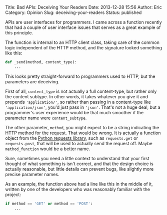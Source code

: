 Title: Bad APIs: Deceiving Your Readers
Date: 2013-12-28 15:56
Author: Eric
Category: Opinion
Slug: deceiving-your-readers
Status: published

APIs are user interfaces for programmers. I came across a function
recently that had a couple of user interface issues that serves as a
great example of this principle.

The function is internal to an HTTP client class, taking care of the
common logic independent of the HTTP method, and the signature looked
something like this:

```python
def _send(method, content_type):
    ...
```

This looks pretty straight-forward to programmers used to HTTP, but the
parameters are deceiving.

First of all, `content_type` is not actually a full content-type, but
rather only the content subtype. In other words, it takes whatever you
give it and prepends `'application/'`, so rather than passing in a
content-type like `'application/json'`, you'd just pass in `'json'`.
That's not a huge deal, but a programmer's user experience would be that
much smoother if the parameter name were `content_subtype`.

The other parameter, `method`, you might expect to be a string
indicating the HTTP method for the request. That would be wrong. It is
actually a function object from the [Python requests
library](http://docs.python-requests.org/en/latest/), such as
`requests.get` or `requests.post`, that will be used to actually send
the request off. Maybe `method_function` would be a better name.

Sure, sometimes you need a little context to understand that your first
thought of what something is isn't correct, and that the design choice
is actually reasonable, but little details can prevent bugs, like
slightly more precise parameter names.

As an example, the function above had a line like this in the middle of
it, written by one of the developers who was reasonably familiar with
the project:

```python
if method == 'GET' or method == 'POST':
    ...
```
